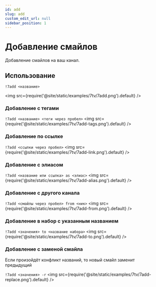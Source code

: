 ```yaml
---
id: add
slug: add
custom_edit_url: null
sidebar_position: 1
---
```


# Добавление смайлов

Добавление смайлов на ваш канал.

## Использование
`!7add <название>`

<img src={require('@site/static/examples/7tv/7add.png').default} />

### Добавление с тегами
`!7add <название> <теги через пробел>`
<img src={require('@site/static/examples/7tv/7add-tags.png').default} />

### Добавление по ссылке
`!7add <ссылки через пробел>`
<img src={require('@site/static/examples/7tv/7add-link.png').default} />

### Добавление с элиасом
`!7add <название или ссылка> as <элиас>`
<img src={require('@site/static/examples/7tv/7add-alias.png').default} />

### Добавление с другого канала
`!7add <смайлы через пробел> from <ник>`
<img src={require('@site/static/examples/7tv/7add-from.png').default} />

### Добавление в набор с указанным названием
`!7add <значения> to <название набора>`
<img src={require('@site/static/examples/7tv/7add-to.png').default} />

### Добавление с заменой смайла
Если произойдёт конфликт названий, то новый смайл заменит предыдущий

`!7add <значения> -r`
<img src={require('@site/static/examples/7tv/7add-replace.png').default} />
